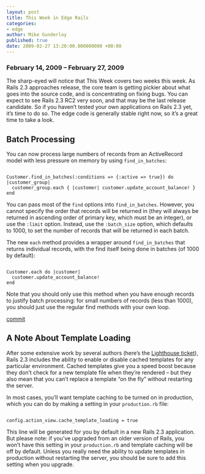 ```yaml
---
layout: post
title: This Week in Edge Rails
categories:
- edge
author: Mike Gunderloy
published: true
date: 2009-02-27 13:20:00.000000000 +00:00
---
```

<h3>February 14, 2009 &#8211; February 27, 2009</h3>
<p>The sharp-eyed will notice that This Week covers two weeks this week. As Rails 2.3 approaches release, the core team is getting pickier about what goes into the source code, and is concentrating on fixing bugs. You can expect to see Rails 2.3 RC2 very soon, and that may be the last release candidate. So if you haven&#8217;t tested your own applications on Rails 2.3 yet, it&#8217;s time to do so. The edge code is generally stable right now, so it&#8217;s a great time to take a look.</p>
<h2>Batch Processing</h2>
<p>You can now process large numbers of records from an ActiveRecord model with less pressure on memory by using <code>find_in_batches</code>:</p>
<pre><code>
Customer.find_in_batches(:conditions =&gt; {:active =&gt; true}) do |customer_group|
  customer_group.each { |customer| customer.update_account_balance! }
end
</code></pre>
<p>You can pass most of the <code>find</code> options into <code>find_in_batches</code>. However, you cannot specify the order that records will be returned in (they will always be returned in ascending order of primary key, which must be an integer), or use the <code>:limit</code> option. Instead, use the <code>:batch_size</code> option, which defaults to 1000, to set the number of records that will be returned in each batch.</p>
<p>The new <code>each</code> method provides a wrapper around <code>find_in_batches</code> that returns individual records, with the find itself being done in batches (of 1000 by default):</p>
<pre><code>
Customer.each do |customer|
  customer.update_account_balance!
end
</code></pre>
<p>Note that you should only use this method when you have enough records to justify batch processing: for small numbers of records (less than 1000), you should just use the regular find methods with your own loop.</p>
<p><a href="http://github.com/rails/rails/commit/d13623ca46c82120c398f4634e206422fc3ad7ea">commit</a></p>
<h2>A Note About Template Loading</h2>
<p>After some extensive work by several authors (here&#8217;s the <a href="http://rails.lighthouseapp.com/projects/8994/tickets/1909">Lighthouse ticket</a>), Rails 2.3 includes the ability to enable or disable cached templates for any particular environment. Cached templates give you a speed boost because they don&#8217;t check for a new template file when they&#8217;re rendered &#8211; but they also mean that you can&#8217;t replace a template &#8220;on the fly&#8221; without restarting the server.</p>
<p>In most cases, you&#8217;ll want template caching to be turned on in production, which you can do by making a setting in your <code>production.rb</code> file:</p>
<pre><code>
config.action_view.cache_template_loading = true
</code></pre>
<p>This line will be generated for you by default in a new Rails 2.3 application. But please note: if you&#8217;ve upgraded from an older version of Rails, you won&#8217;t have this setting in your <code>production.rb</code> and template caching will be off by default. Unless you really need the ability to update templates in production without restarting the server, you should be sure to add this setting when you upgrade.</p>